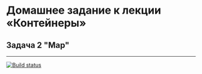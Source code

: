 # Домашнее задание к лекции «Контейнеры»

## Задача 2 "Map"

---------------------

[![Build status](https://ci.appveyor.com/api/projects/status/n15m6tl9r6ruqt27?svg=true)](https://ci.appveyor.com/project/deizee/ajs-containers-2)


